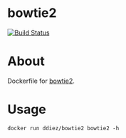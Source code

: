 bowtie2
=======

[![Build Status](https://travis-ci.org/ddiez/bowtie2.svg?branch=master)](https://travis-ci.org/ddiez/bowtie2)

# About

Dockerfile for [bowtie2](https://github.com/BenLangmead/bowtie2).

# Usage

```
docker run ddiez/bowtie2 bowtie2 -h
```
